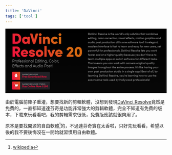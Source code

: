 ```yaml
---
title: 'DaVinci'
tags: ['tool']
---
```

![img](./img_20250916/davinci.webp)

由於電腦前陣子重灌，想要找新的剪輯軟體，沒想到發現[DaVinci Resolve](https://www.blackmagicdesign.com/cn/products/davinciresolve)竟然是免費的，一直都知道達芬奇是功能非常強大的剪輯軟體，完全不知道有免費的版本，下載來玩看看吧，我的剪輯需求很低，免費版應該就很夠用了。

原本是要找開源的自由軟體[^1]的，不過達芬奇實在太香啦，只好先玩看看，希望以後的我不要後悔沒在一開始就習慣用自由軟體。

[^1]:[wikipedia](https://zh.wikipedia.org/zh-tw/%E8%87%AA%E7%94%B1%E8%BD%AF%E4%BB%B6)